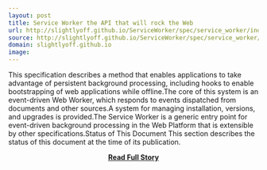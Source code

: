 ```yaml
---
layout: post
title: Service Worker the API that will rock the Web
url: http://slightlyoff.github.io/ServiceWorker/spec/service_worker/index.html
source: http://slightlyoff.github.io/ServiceWorker/spec/service_worker/index.html
domain: slightlyoff.github.io
image: 
---
```


<p>This specification describes a method that enables applications to take advantage of persistent background processing, including hooks to enable bootstrapping of web applications while offline.The core of this system is an event-driven Web Worker, which responds to events dispatched from documents and other sources.A system for managing installation, versions, and upgrades is provided.The Service Worker is a generic entry point for event-driven background processing in the Web Platform that is extensible by other specifications.Status of This Document This section describes the status of this document at the time of its publication.</p>
<center><p><a href="http://slightlyoff.github.io/ServiceWorker/spec/service_worker/index.html" style='padding:25px; font-sze:18px; font-weight: bold;'>Read Full Story</a></p></center>
